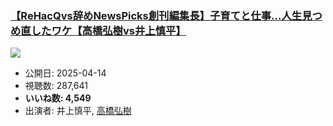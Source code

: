 ### [【ReHacQvs辞めNewsPicks創刊編集長】子育てと仕事…人生見つめ直したワケ【高橋弘樹vs井上慎平】](https://www.youtube.com/watch?v=_Ccuh2YNWqQ)
[![](https://img.youtube.com/vi/_Ccuh2YNWqQ/hqdefault.jpg)](https://www.youtube.com/watch?v=_Ccuh2YNWqQ)
-   公開日: 2025-04-14
-   視聴数: 287,641
-   **いいね数: 4,549**
-   出演者: 井上慎平, [高橋弘樹](/rehacq_fan/people/高橋弘樹 "wikilink")
